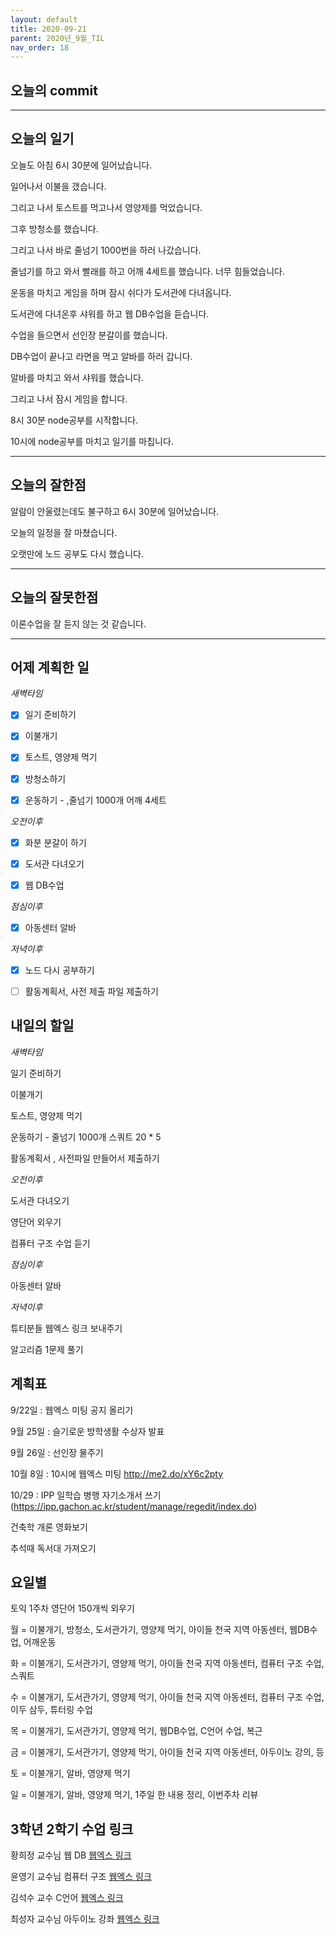 ```yaml
---
layout: default
title: 2020-09-21
parent: 2020년_9월_TIL
nav_order: 18
---
```


## 오늘의 commit

---

## 오늘의 일기

오늘도 아침 6시 30분에 일어났습니다.

일어나서 이불을 갰습니다.

그리고 나서 토스트를 먹고나서 영양제를 먹었습니다.

그후 방청소를 했습니다.

그리고 나서 바로 줄넘기 1000번을 하러 나갔습니다.

줄넘기를 하고 와서 빨래를 하고 어깨 4세트를 했습니다. 너무 힘들었습니다.

운동을 마치고 게임을 하며 잠시 쉬다가 도서관에 다녀옵니다.

도서관에 다녀온후 샤워를 하고 웹 DB수업을 듣습니다.

수업을 들으면서 선인장 분갈이를 했습니다.

DB수업이 끝나고 라면을 먹고 알바를 하러 갑니다.

알바를 마치고 와서 샤워를 했습니다.

그리고 나서 잠시 게임을 합니다.

8시 30분 node공부를 시작합니다.

10시에 node공부를 마치고 일기를 마칩니다.

---

## 오늘의 잘한점

알람이 안울렸는데도 불구하고 6시 30분에 일어났습니다.

오늘의 일정을 잘 마쳤습니다.

오랫만에 노드 공부도 다시 했습니다.

---

## 오늘의 잘못한점

이론수업을 잘 듣지 않는 것 같습니다.

---

## 어제 계획한 일

*새벽타임*

- [X] 일기 준비하기

- [X] 이불개기

- [X] 토스트, 영양제 먹기

- [X] 방청소하기

- [X] 운동하기 - ,줄넘기 1000개 어깨 4세트

*오전이후*

- [X] 화분 분갈이 하기

- [X] 도서관 다녀오기

- [X] 웹 DB수업

*점심이후*

- [X] 아동센터 알바

*저녁이후*

- [X] 노드 다시 공부하기

- [ ] 활동계획서, 사전 제출 파일 제출하기

## 내일의 할일

*새벽타임*

일기 준비하기

이불개기

토스트, 영양제 먹기

운동하기 - 줄넘기 1000개 스쿼트 20 * 5

활동계획서 , 사전파일 만들어서 제출하기

*오전이후*

도서관 다녀오기

영단어 외우기

컴퓨터 구조 수업 듣기

*점심이후*

아동센터 알바

*저녁이후*

튜티분들 웹엑스 링크 보내주기

알고리즘 1문제 풀기

## 계획표

9/22일 : 웹엑스 미팅 공지 올리기

9월 25일 : 슬기로운 방학생활 수상자 발표

9월 26일 : 선인장 물주기

10월 8일 : 10시에 웹엑스 미팅 http://me2.do/xY6c2pty

10/29 : IPP 일학습 병행 자기소개서 쓰기(https://ipp.gachon.ac.kr/student/manage/regedit/index.do)

건축학 개론 영화보기

추석때 독서대 가져오기

## 요일별

토익 1주차 영단어 150개씩 외우기

월 = 이불개기, 방청소, 도서관가기, 영양제 먹기, 아이들 천국 지역 아동센터, 웹DB수업, 어깨운동

화 = 이불개기, 도서관가기, 영양제 먹기, 아이들 천국 지역 아동센터, 컴퓨터 구조 수업, 스쿼트

수 = 이불개기, 도서관가기, 영양제 먹기, 아이들 천국 지역 아동센터, 컴퓨터 구조 수업, 이두 삼두, 튜터링 수업

목 = 이불개기, 도서관가기, 영양제 먹기, 웹DB수업, C언어 수업, 복근

금 = 이불개기, 도서관가기, 영양제 먹기, 아이들 천국 지역 아동센터, 아두이노 강의, 등

토 = 이불개기, 알바, 영양제 먹기

일 = 이불개기, 알바, 영양제 먹기, 1주일 한 내용 정리, 이번주차 리뷰

## 3학년 2학기 수업 링크

황희정 교수님 웹 DB [웹엑스 링크](https://gachon.webex.com/meet/hwanghj)

윤영기 교수님 컴퓨터 구조 [웹엑스 링크](http://gachon.webex.com/meet/ykyoon)

김석수 교수 C언어 [웹엑스 링크](http://gachon.webex.com/meet/sskim)

최성자 교수님 아두이노 강좌 [웹엑스 링크](https://gachon.webex.com/meet/artchoi0g)
